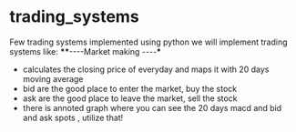# trading_systems

Few trading systems implemented using python
we will implement trading systems like:
**\*\***----Market making ----**\***

- calculates the closing price of everyday and maps it with 20 days moving average
- bid are the good place to enter the market, buy the stock
- ask are the good place to leave the market, sell the stock
- there is annoted graph where you can see the 20 days macd and bid and ask spots , utilize that!
